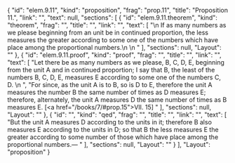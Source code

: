 {
  "id": "elem.9.11",
  "kind": "proposition",
  "frag": "prop.11",
  "title": "Proposition 11.",
  "link": "",
  "text": null,
  "sections": [
    {
      "id": "elem.9.11.theorem",
      "kind": "theorem",
      "frag": "",
      "title": "",
      "link": "",
      "text": [
        "\n       If as many numbers as we please beginning from an unit be in continued proportion, the less measures the greater according to some one of the numbers which have place among the proportional numbers.\n       \n      "
      ],
      "sections": null,
      "Layout": ""
    },
    {
      "id": "elem.9.11.proof",
      "kind": "proof",
      "frag": "",
      "title": "",
      "link": "",
      "text": [
        "Let there be as many numbers as we please, B, C, D, E, beginning from the unit A and in continued proportion; I say that B, the least of the numbers B, C, D, E, measures E according to some one of the numbers C, D. \n      ",
        "For since, as the unit A is to B, so is D to E, therefore the unit A measures the number B the same number of times as D measures E; therefore, alternately, the unit A measures D the same number of times as B measures E. [<a href=\"/books/7/#prop.15\">VII. 15</a>] "
      ],
      "sections": null,
      "Layout": ""
    },
    {
      "id": "",
      "kind": "qed",
      "frag": "",
      "title": "",
      "link": "",
      "text": [
        "But the unit A measures D according to the units in it; therefore B also measures E according to the units in D; so that B the less measures E the greater according to some number of those which have place among the proportional numbers.— "
      ],
      "sections": null,
      "Layout": ""
    }
  ],
  "Layout": "proposition"
}
